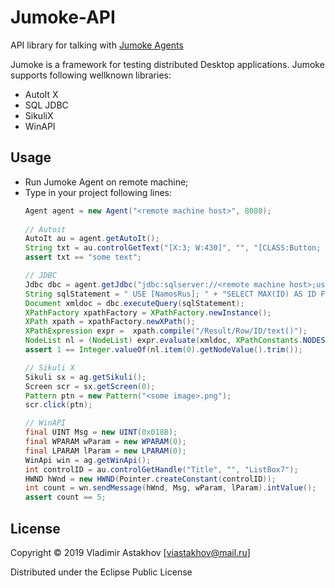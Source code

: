 # Jumoke-API
API library for talking with [Jumoke Agents](https://github.com/viastakhov/jumoke-agent)

Jumoke is a framework for testing distributed Desktop applications.
Jumoke supports following wellknown libraries:
* AutoIt X
* SQL JDBC
* SikuliX
* WinAPI 

## Usage
* Run Jumoke Agent on remote machine;
* Type in your project following lines:
    ```java
    Agent agent = new Agent("<remote machine host>", 8080);
      
    // Autoit
    AutoIt au = agent.getAutoIt();
    String txt = au.controlGetText("[X:3; W:430]", "", "[CLASS:Button; INSTANCE:1]");    
    assert txt == "some text";
  
  // JDBC
  Jdbc dbc = agent.getJdbc("jdbc:sqlserver://<remote machine host>;user=sa;pasword=******;");
  String sqlStatement = " USE [NamosRus]; " + "SELECT MAX(ID) AS ID FROM MFLines";
  Document xmldoc = dbc.executeQuery(sqlStatement);
  XPathFactory xpathFactory = XPathFactory.newInstance();
  XPath xpath = xpathFactory.newXPath();
  XPathExpression expr =  xpath.compile("/Result/Row/ID/text()");
  NodeList nl = (NodeList) expr.evaluate(xmldoc, XPathConstants.NODESET);
  assert 1 == Integer.valueOf(nl.item(0).getNodeValue().trim());
  
    // Sikuli X
    Sikuli sx = ag.getSikuli();
    Screen scr = sx.getScreen(0);
    Pattern ptn = new Pattern("<some image>.png");
    scr.click(ptn);
  
    // WinAPI
    final UINT Msg = new UINT(0x018B);
    final WPARAM wParam = new WPARAM(0);
    final LPARAM lParam = new LPARAM(0);  
    WinApi win = ag.getWinApi();
    int controlID = au.controlGetHandle("Title", "", "ListBox7");
    HWND hWnd = new HWND(Pointer.createConstant(controlID));
    int count = wn.sendMessage(hWnd, Msg, wParam, lParam).intValue();
    assert count == 5; 
    ```

## License  
Copyright © 2019 Vladimir Astakhov [viastakhov@mail.ru]

Distributed under the Eclipse Public License